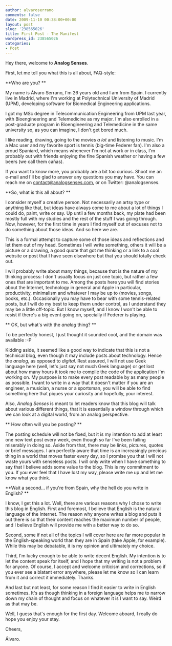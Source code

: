 ```yaml
---
author: alvaroserrano
comments: false
date: 2009-11-10 00:38:00+00:00
layout: post
slug: '238565026'
title: First Post - The Manifest
wordpress_id: 238565026
categories:
- Post
---
```


Hey there, welcome to **Analog Senses**.




First, let me tell you what this is all about, FAQ-style:




**Who are you? **




My name is Álvaro Serrano, I'm 26 years old and I am from Spain. I currently live in Madrid, where I'm working at Polytechnical University of Madrid (UPM), developing software for Biomedical Engineering applications.




I got my MSc degree in Telecommunication Engineering from UPM last year, with Bioengineering and Telemedicine as my major. I'm also enrolled in a post-graduate program in Bioengineering and Telemedicine in the same university so, as you can imagine, I don't get bored much.




I like reading, drawing, going to the movies _a lot_ and listening to music. I'm a Mac user and my favorite sport is tennis (big-time Federer fan). I'm also a proud Spaniard, which means whenever I'm not at work or in class, I'm probably out with friends enjoying the fine Spanish weather or having a few beers (we call them cañas).




If you want to know more, you probably are a bit too curious. Shoot me an e-mail and I'll be glad to answer any questions you may have. You can reach me on contact@analogsenses.com, or on Twitter: @analogsenses.




**So, what is this all about? **




I consider myself a creative person. Not necessarily an artsy type or anything like that, but ideas have always come to me about a lot of things I could do, paint, write or say. Up until a few months back, my plate had been mostly full with my studies and the rest of the stuff I was going through. Now, however, for the first time in years I find myself out of excuses not to do something about those ideas. And so here we are.




This is a formal attempt to capture some of those ideas and reflections and let them out of my head. Sometimes I will write something, others it will be a picture or a drawing, a good quote that got me thinking or a link to a cool website or post that I have seen elsewhere but that you should totally check out.




I will probably write about many things, because that is the nature of my thinking process: I don't usually focus on just one topic, but rather a few ones that are important to me. Among the posts here you will find stories about the Internet, technology in general and Apple in particular, productivity, minimalism and whatever I may be up to (movies, songs, books, etc.). Occasionally you may have to bear with some tennis-related posts, but I will do my best to keep them under control, as I understand they may be a little off-topic. But I know myself, and I know I won't be able to resist if there's a big event going on, specially if Federer is playing.




** OK, but what's with the _analog_ thing? **




To be perfectly honest, I just thought it sounded cool, and the domain was available :-P




Kidding aside, it seemed like a good way to indicate that this is not a technical blog, even though it may include posts about technology. Hence the _analog_, as opposed to _digital_. Rest assured, I will not use Geek language here (well, let's just say not much Geek language) or get lost about how many hours it took me to compile the code of the application I'm working on. My purpose is to make every post readable by as many people as possible. I want to write in a way that it doesn't matter if you are an engineer, a musician, a nurse or a sportsman, you will be able to find something here that piques your curiosity and hopefully, your interest.




Also, _Analog Senses_ is meant to let readers know that this blog will talk about various different things, that it is essentially a window through which we can look at a digital world, from an analog perspective.




** How often will you be posting? **




The posting schedule will not be fixed, but it is my intention to add at least one new text post every week, even though so far I've been failing miserably in doing so. Aside from that, there may be links, pictures, quotes or brief messages. I am perfectly aware that time is an increasingly precious thing in a world that moves faster every day, so I promise you that I will not waste yours with senseless posts. I will only write when I have something to say that I believe adds some value to the blog. This is my commitment to you. If you ever feel that I have lost my way, please write me up and let me know what you think.




**Wait a second… if you're from Spain, why the hell do you write in English? **




I know, I get this a lot. Well, there are various reasons why I chose to write this blog in English. First and foremost, I believe that English is the natural language of the Internet. The reason why anyone writes a blog and puts it out there is so that their content reaches the maximum number of people, and I believe English will provide me with a better way to do so.




Second, some if not all of the topics I will cover here are far more popular in the English-speaking world than they are in Spain (take Apple, for example). While this may be debatable, it is my opinion and ultimately my choice.




Third, I'm lucky enough to be able to write decent English. My intention is to let the content speak for itself, and I hope that my writing is not a problem for anyone. Of course, I accept and welcome criticism and corrections, so if you ever see a blatant error anywhere, please let me know so I can learn from it and correct it immediately. Thanks.




And last but not least, for some reason I find it easier to write in English sometimes. It's as though thinking in a foreign language helps me to narrow down my chain of thought and focus on whatever it is I want to say. Weird as that may be.




Well, I guess that's enough for the first day. Welcome aboard, I really do hope you enjoy your stay.




Cheers,




Álvaro.
